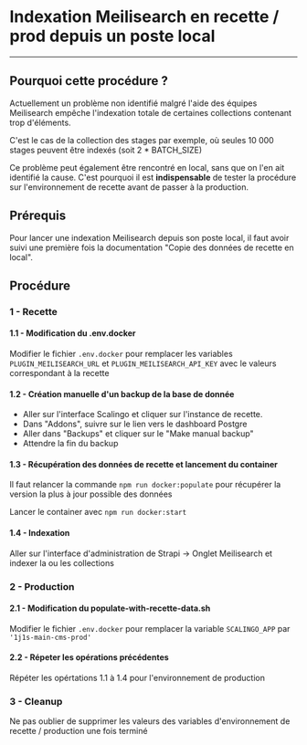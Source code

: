 # Indexation Meilisearch en recette / prod depuis un poste local

---

## Pourquoi cette procédure ?

Actuellement un problème non identifié malgré l'aide des équipes Meilisearch empêche l'indexation totale de certaines collections contenant trop d'éléments.

C'est le cas de la collection des stages par exemple, où seules 10 000 stages peuvent être indexés (soit 2 * BATCH_SIZE)

Ce problème peut également être rencontré en local, sans que on l'en ait identifié la cause. C'est pourquoi il est **indispensable** de tester la procédure sur l'environnement de recette avant de passer à la production.

## Prérequis

Pour lancer une indexation Meilisearch depuis son poste local, il faut avoir suivi une première fois la documentation "Copie des données de recette en local".

## Procédure

### 1 - Recette

#### 1.1 - Modification du .env.docker

Modifier le fichier `.env.docker` pour remplacer les variables `PLUGIN_MEILISEARCH_URL` et `PLUGIN_MEILISEARCH_API_KEY` avec le valeurs correspondant à la recette

#### 1.2 - Création manuelle d'un backup de la base de donnée

- Aller sur l'interface Scalingo et cliquer sur l'instance de recette.
- Dans "Addons", suivre sur le lien vers le dashboard Postgre
- Aller dans "Backups" et cliquer sur le "Make manual backup"
- Attendre la fin du backup

#### 1.3 - Récupération des données de recette et lancement du container

Il faut relancer la commande `npm run docker:populate` pour récupérer la version la plus à jour possible des données

Lancer le container avec `npm run docker:start`

#### 1.4 - Indexation

Aller sur l'interface d'administration de Strapi -> Onglet Meilisearch et indexer la ou les collections

### 2 - Production

#### 2.1 - Modification du populate-with-recette-data.sh

Modifier le fichier `.env.docker` pour remplacer la variable  `SCALINGO_APP`  par `'1j1s-main-cms-prod'`


#### 2.2 - Répeter les opérations précédentes

Répéter les opértations 1.1 à 1.4 pour l'environnement de production 

### 3 - Cleanup 
Ne pas oublier de supprimer les valeurs des variables d'environnement de recette / production une fois terminé
